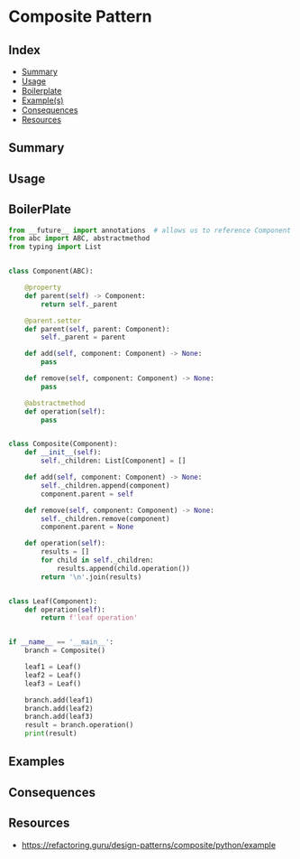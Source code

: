 # Composite Pattern

## Index

- [Summary](#Summary)
- [Usage](#Usage)
- [Boilerplate](#Boilerplate)
- [Example(s)](#Examples)
- [Consequences](#Consequences)
- [Resources](#Resources)

## Summary

## Usage

## BoilerPlate
```python
from __future__ import annotations  # allows us to reference Component class in the methods in Component
from abc import ABC, abstractmethod
from typing import List


class Component(ABC):

    @property
    def parent(self) -> Component:
        return self._parent

    @parent.setter
    def parent(self, parent: Component):
        self._parent = parent

    def add(self, component: Component) -> None:
        pass

    def remove(self, component: Component) -> None:
        pass

    @abstractmethod
    def operation(self):
        pass


class Composite(Component):
    def __init__(self):
        self._children: List[Component] = []

    def add(self, component: Component) -> None:
        self._children.append(component)
        component.parent = self

    def remove(self, component: Component) -> None:
        self._children.remove(component)
        component.parent = None

    def operation(self):
        results = []
        for child in self._children:
            results.append(child.operation())
        return '\n'.join(results)


class Leaf(Component):
    def operation(self):
        return f'leaf operation'


if __name__ == '__main__':
    branch = Composite()

    leaf1 = Leaf()
    leaf2 = Leaf()
    leaf3 = Leaf()

    branch.add(leaf1)
    branch.add(leaf2)
    branch.add(leaf3)
    result = branch.operation()
    print(result)

```

## Examples

## Consequences

## Resources
- https://refactoring.guru/design-patterns/composite/python/example